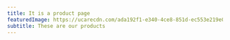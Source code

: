 ```yaml
---
title: It is a product page
featuredImage: https://ucarecdn.com/ada192f1-e340-4ce8-851d-ec553e219e07/
subtitle: These are our products
---
```

